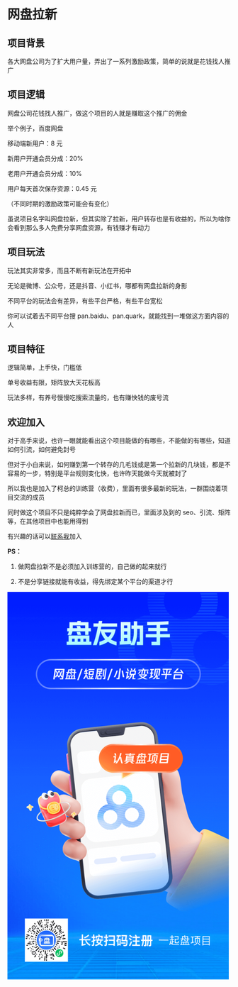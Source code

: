 # 网盘拉新

## 项目背景

各大网盘公司为了扩大用户量，弄出了一系列激励政策，简单的说就是花钱找人推广

## 项目逻辑

网盘公司花钱找人推广，做这个项目的人就是赚取这个推广的佣金

举个例子，百度网盘

移动端新用户：8 元

新用户开通会员分成：20%

老用户开通会员分成：10%

用户每天首次保存资源：0.45 元

（不同时期的激励政策可能会有变化）

虽说项目名字叫网盘拉新，但其实除了拉新，用户转存也是有收益的，所以为啥你会看到那么多人免费分享网盘资源，有钱赚才有动力

## 项目玩法

玩法其实非常多，而且不断有新玩法在开拓中

无论是微博、公众号，还是抖音、小红书，哪都有网盘拉新的身影

不同平台的玩法会有差异，有些平台严格，有些平台宽松

你可以试着去不同平台搜 pan.baidu、pan.quark，就能找到一堆做这方面内容的人

## 项目特征

逻辑简单，上手快，门槛低

单号收益有限，矩阵放大天花板高

玩法多样，有养号慢慢吃搜索流量的，也有赚快钱的废号流

## 欢迎加入

对于高手来说，也许一眼就能看出这个项目能做的有哪些，不能做的有哪些，知道如何引流，如何避免封号

但对于小白来说，如何赚到第一个转存的几毛钱或是第一个拉新的几块钱，都是不容易的一步，特别是平台规则变化快，也许昨天能做今天就被封了

所以我也是加入了柯总的训练营（收费），里面有很多最新的玩法，一群围绕着项目交流的成员

同时做这个项目不只是纯粹学会了网盘拉新而已，里面涉及到的 seo、引流、矩阵等，在其他项目中也能用得到

有兴趣的话可以[联系我](../about.md)加入

**PS：**

1. 做网盘拉新不是必须加入训练营的，自己做的起来就行

2. 不是分享链接就能有收益，得先绑定某个平台的渠道才行

<img src="/imgs/products/pan.png" width="500" />
